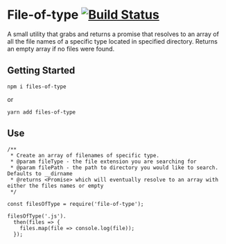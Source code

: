 # File-of-type [![Build Status](https://travis-ci.org/davidicus/files-of-type.svg?branch=master)](https://travis-ci.org/davidicus/files-of-type)

A small utility that grabs and returns a promise that resolves to an array of all the file names of a specific type located in specified directory. Returns an empty array if no files were found.

## Getting Started

```
npm i files-of-type
```

or

```
yarn add files-of-type
```

## Use

```
/**
 * Create an array of filenames of specific type.
 * @param fileType - the file extension you are searching for
 * @param filePath - the path to directory you would like to search. Defaults to __dirname
 * @returns <Promise> which will eventually resolve to an array with either the files names or empty
 */

const filesOfType = require('file-of-type');

filesOfType('.js').
  then(files => {
    files.map(file => console.log(file));
  });
```
